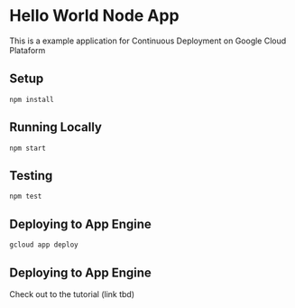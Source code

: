 # Hello World Node App 

This is a example application for Continuous Deployment on Google Cloud Plataform

## Setup

```
npm install
```

## Running Locally

```
npm start
```

## Testing

```
npm test
```

## Deploying to App Engine

```
gcloud app deploy
```

## Deploying to App Engine

Check out to the tutorial (link tbd)
